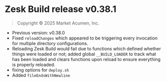 # Zesk Build release v0.38.1

> Copyright &copy; 2025 Market Acumen, Inc.

- Previous version: v0.38.0
- Fixed `reloadChanges` which appeared to be triggering every invocation for multiple directory configurations.
- Reloading Zesk Build would fail due to functions which defined whether things were loaded or not; added global
  `__BUILD_LOADER` to track what has been loaded and clears functions upon reload to ensure everything is properly
  reloaded.
- fixing options for `deploy.sh` 
- Added `fileEndsWithNewline`